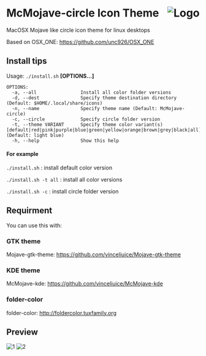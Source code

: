 <img src="https://github.com/vinceliuice/Sierra-gtk-theme/blob/imgs/logo.png" alt="Logo" align="right" /> McMojave-circle Icon Theme
======

MacOSX Mojave like circle icon theme for linux desktops

Based on OSX_ONE: https://github.com/unc926/OSX_ONE

## Install tips

Usage:  `./install.sh`  **[OPTIONS...]**

```
OPTIONS:
  -a, --all                Install all color folder versions
  -d, --dest               Specify theme destination directory (Default: $HOME/.local/share/icons)
  -n, --name               Specify theme name (Default: McMojave-circle)
  -c, --circle             Specify circle folder version
  -t, --theme VARIANT      Specify theme color variant(s) [default|red|pink|purple|blue|green|yellow|orange|brown|grey|black|all] (Default: light blue)
  -h, --help               Show this help

```

#### For example

`./install.sh` : install default color version

`./install.sh -t all` : install all color versions

`./install.sh -c` : install circle folder version

## Requirment
You can use this with:

### GTK theme

Mojave-gtk-theme: https://github.com/vinceliuice/Mojave-gtk-theme

### KDE theme

McMojave-kde: https://github.com/vinceliuice/McMojave-kde

### folder-color
folder-color: http://foldercolor.tuxfamily.org

## Preview
![1](../master/preview.png)
![2](../master/preview01.png)
